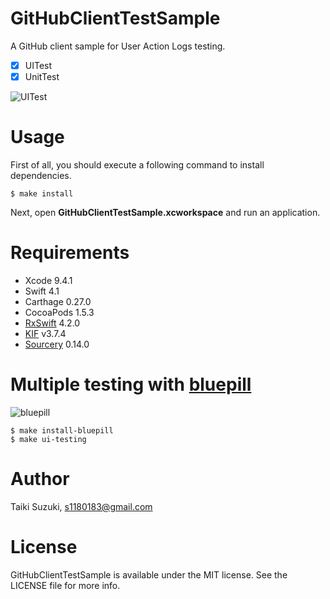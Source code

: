# GitHubClientTestSample

A GitHub client sample for User Action Logs testing.

- [x] UITest
- [x] UnitTest

![UITest](./Images/uitest.gif)

# Usage

First of all, you should execute a following command to install dependencies.

```
$ make install
```

Next, open **GitHubClientTestSample.xcworkspace** and run an application.

# Requirements

- Xcode 9.4.1
- Swift 4.1
- Carthage 0.27.0
- CocoaPods 1.5.3
- [RxSwift](https://github.com/ReactiveX/RxSwift) 4.2.0
- [KIF](https://github.com/kif-framework/KIF) v3.7.4
- [Sourcery](https://github.com/krzysztofzablocki/Sourcery) 0.14.0

# Multiple testing with [bluepill](https://github.com/linkedin/bluepill)

![bluepill](./Images/bluepill.gif)

```
$ make install-bluepill
$ make ui-testing
```

# Author

Taiki Suzuki, s1180183@gmail.com

# License

GitHubClientTestSample is available under the MIT license. See the LICENSE file for more info.
